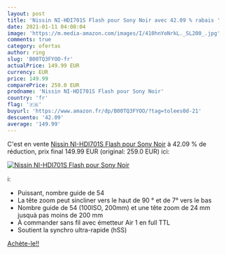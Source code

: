 ```yaml
---
layout: post
title: 'Nissin NI-HDI701S Flash pour Sony Noir avec 42.09 % rabais '
date: 2021-01-11 04:08:04
image: 'https://m.media-amazon.com/images/I/410hnYoNrkL._SL200_.jpg'
comments: true
category: ofertas
author: ring
slug: 'B00TQ3FYOO-fr'
actualPrice: 149.99 EUR
currency: EUR
price: 149.99
comparePrice: 259.0 EUR
prodname: 'Nissin NI-HDI701S Flash pour Sony Noir'
country: 'fr'
flag: '🇫🇷'
buyurl: 'https://www.amazon.fr/dp/B00TQ3FYOO/?tag=tolees0d-21'
descuento: '42.09'
average: '149.99'
---
```


C'est en vente [Nissin NI-HDI701S Flash pour Sony Noir](https://www.amazon.fr/dp/B00TQ3FYOO/?tag=tolees0d-21)  à  42.09 % de réduction, prix final  149.99 EUR (original: 259.0 EUR) ici:

[![Nissin NI-HDI701S Flash pour Sony Noir](https://m.media-amazon.com/images/I/410hnYoNrkL._SL200_.jpg)](https://www.amazon.fr/dp/B00TQ3FYOO/?tag=tolees0d-21)

ℹ️:

- Puissant, nombre guide de 54
- La tête zoom peut sincliner vers le haut de 90 ° et de 7° vers le bas
- Nombre guide de 54 (100ISO, 200mm) et une tête zoom de 24 mm jusquà pas moins de 200 mm
- À commander sans fil avec émetteur Air 1 en full TTL
- Soutient la synchro ultra-rapide (hSS)

[Achète-le!!](https://www.amazon.fr/dp/B00TQ3FYOO/?tag=tolees0d-21)
